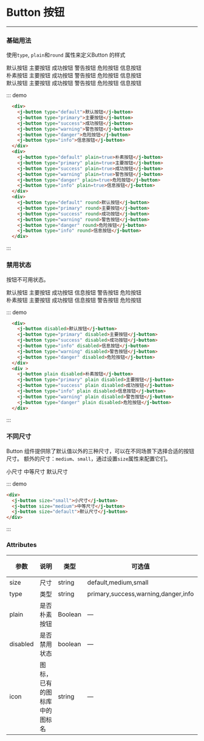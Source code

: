 # Button 按钮
-----
### 基础用法
使用```type```, ```plain```和```round``` 属性来定义Button 的样式

<div class="demo-box">
  <div class="demo-block">
    <div>
      <j-button type="default" >默认按钮</j-button>
      <j-button type="primary">主要按钮</j-button>
      <j-button type="success">成功按钮</j-button>
      <j-button type="warning">警告按钮</j-button>
      <j-button type="danger">危险按钮</j-button>
      <j-button type="info">信息按钮</j-button>
    </div>
    <div>
      <j-button type="default" plain>朴素按钮</j-button>
      <j-button type="primary" plain>主要按钮</j-button>
      <j-button type="success" plain>成功按钮</j-button>
      <j-button type="warning" plain>警告按钮</j-button>
      <j-button type="danger" plain>危险按钮</j-button>
      <j-button type="info" plain>信息按钮</j-button>
    </div>
    <div>
      <j-button type="default" round>默认按钮</j-button>
      <j-button type="primary" round>主要按钮</j-button>
      <j-button type="success" round>成功按钮</j-button>
      <j-button type="warning" round>警告按钮</j-button>
      <j-button type="danger" round>危险按钮</j-button>
      <j-button type="info" round>信息按钮</j-button>
    </div>
  </div>

  ::: demo
  ```html
    <div>
      <j-button type="default">默认按钮</j-button>
      <j-button type="primary">主要按钮</j-button>
      <j-button type="success">成功按钮</j-button>
      <j-button type="warning">警告按钮</j-button>
      <j-button type="danger">危险按钮</j-button>
      <j-button type="info">信息按钮</j-button>
    </div>
    <div>
      <j-button type="default" plain=true>朴素按钮</j-button>
      <j-button type="primary" plain=true>主要按钮</j-button>
      <j-button type="success" plain=true>成功按钮</j-button>
      <j-button type="warning" plain=true>警告按钮</j-button>
      <j-button type="danger" plain=true>危险按钮</j-button>
      <j-button type="info" plain=true>信息按钮</j-button>
    </div>
    <div>
      <j-button type="default" round>默认按钮</j-button>
      <j-button type="primary" round>主要按钮</j-button>
      <j-button type="success" round>成功按钮</j-button>
      <j-button type="warning" round>警告按钮</j-button>
      <j-button type="danger" round>危险按钮</j-button>
      <j-button type="info" round>信息按钮</j-button>
    </div>
  ```
  :::
</div>

### 禁用状态

按钮不可用状态。

<div class="demo-box">
  <div class="demo-block">
    <div>
      <j-button disabled>默认按钮</j-button>
      <j-button type="primary" disabled>主要按钮</j-button>
      <j-button type="success" disabled>成功按钮</j-button>
      <j-button type="info" disabled>信息按钮</j-button>
      <j-button type="warning" disabled>警告按钮</j-button>
      <j-button type="danger" disabled>危险按钮</j-button>
    </div>
    <div >
      <j-button plain disabled>朴素按钮</j-button>
      <j-button type="primary" plain disabled>主要按钮</j-button>
      <j-button type="success" plain disabled>成功按钮</j-button>
      <j-button type="info" plain disabled>信息按钮</j-button>
      <j-button type="warning" plain disabled>警告按钮</j-button>
      <j-button type="danger" plain disabled>危险按钮</j-button>
    </div>
  </div>

  ::: demo
  ```html
    <div>
      <j-button disabled>默认按钮</j-button>
      <j-button type="primary" disabled>主要按钮</j-button>
      <j-button type="success" disabled>成功按钮</j-button>
      <j-button type="info" disabled>信息按钮</j-button>
      <j-button type="warning" disabled>警告按钮</j-button>
      <j-button type="danger" disabled>危险按钮</j-button>
    </div>
    <div >
      <j-button plain disabled>朴素按钮</j-button>
      <j-button type="primary" plain disabled>主要按钮</j-button>
      <j-button type="success" plain disabled>成功按钮</j-button>
      <j-button type="info" plain disabled>信息按钮</j-button>
      <j-button type="warning" plain disabled>警告按钮</j-button>
      <j-button type="danger" plain disabled>危险按钮</j-button>
    </div>
  ```
  :::
</div>

### 不同尺寸

Button 组件提供除了默认值以外的三种尺寸，可以在不同场景下选择合适的按钮尺寸。
额外的尺寸：```medium```、```small```，通过设置```size```属性来配置它们。

<div class="demo-box">
  <div class="demo-block">
    <j-button size="small">小尺寸</j-button>
    <j-button size="medium">中等尺寸</j-button>
    <j-button size="default">默认尺寸</j-button>
  </div>

  ::: demo
  ```html
  <div>
    <j-button size="small">小尺寸</j-button>
    <j-button size="medium">中等尺寸</j-button>
    <j-button size="default">默认尺寸</j-button>
  </div>

  ```
  :::
</div>


### Attributes
| 参数      | 说明    | 类型      | 可选值       | 默认值   |
|---------- |-------- |---------- |-------------  |-------- |
| size     | 尺寸   | string  |   default,medium,small            |    —     |
| type     | 类型   | string    |   primary,success,warning,danger,info |     —    |
| plain     | 是否朴素按钮   | Boolean    | — | false   |
| disabled  | 是否禁用状态    | boolean   | —   | false   |
| icon  | 图标，已有的图标库中的图标名 | string   |  —  |  —  |

